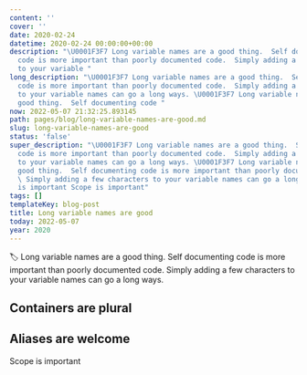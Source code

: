 ```yaml
---
content: ''
cover: ''
date: 2020-02-24
datetime: 2020-02-24 00:00:00+00:00
description: "\U0001F3F7️ Long variable names are a good thing.  Self documenting
  code is more important than poorly documented code.  Simply adding a few characters
  to your variable "
long_description: "\U0001F3F7️ Long variable names are a good thing.  Self documenting
  code is more important than poorly documented code.  Simply adding a few characters
  to your variable names can go a long ways. \U0001F3F7️ Long variable names are a
  good thing.  Self documenting code "
now: 2022-05-07 21:32:25.893145
path: pages/blog/long-variable-names-are-good.md
slug: long-variable-names-are-good
status: 'false'
super_description: "\U0001F3F7️ Long variable names are a good thing.  Self documenting
  code is more important than poorly documented code.  Simply adding a few characters
  to your variable names can go a long ways. \U0001F3F7️ Long variable names are a
  good thing.  Self documenting code is more important than poorly documented code.
  \ Simply adding a few characters to your variable names can go a long ways. Scope
  is important Scope is important"
tags: []
templateKey: blog-post
title: Long variable names are good
today: 2022-05-07
year: 2020
---
```


🏷️ Long variable names are a good thing.  Self documenting code is more important than poorly documented code.  Simply adding a few characters to your variable names can go a long ways.

## Containers are plural

## Aliases are welcome

Scope is important